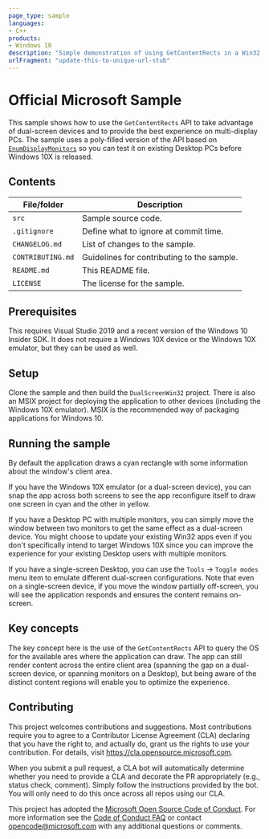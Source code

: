 ```yaml
---
page_type: sample
languages:
- C++
products:
- Windows 10
description: "Simple demonstration of using GetContentRects in a Win32 application."
urlFragment: "update-this-to-unique-url-stub"
---
```


# Official Microsoft Sample

<!-- 
Guidelines on README format: https://review.docs.microsoft.com/help/onboard/admin/samples/concepts/readme-template?branch=master

Guidance on onboarding samples to docs.microsoft.com/samples: https://review.docs.microsoft.com/help/onboard/admin/samples/process/onboarding?branch=master

Taxonomies for products and languages: https://review.docs.microsoft.com/new-hope/information-architecture/metadata/taxonomies?branch=master
-->

This sample shows how to use the `GetContentRects` API to take advantage of dual-screen devices and to provide
the best experience on multi-display PCs. The sample uses a poly-filled version of the API based on [`EnumDisplayMonitors`](https://docs.microsoft.com/en-us/windows/win32/api/winuser/nf-winuser-enumdisplaymonitors) so you can test it on existing Desktop PCs before
Windows 10X is released.

## Contents


| File/folder       | Description                                |
|-------------------|--------------------------------------------|
| `src`             | Sample source code.                        |
| `.gitignore`      | Define what to ignore at commit time.      |
| `CHANGELOG.md`    | List of changes to the sample.             |
| `CONTRIBUTING.md` | Guidelines for contributing to the sample. |
| `README.md`       | This README file.                          |
| `LICENSE`         | The license for the sample.                |

## Prerequisites

This requires Visual Studio 2019 and a recent version of the Windows 10 Insider SDK. It does not require a 
Windows 10X device or the Windows 10X emulator, but they can be used as well.

## Setup

Clone the sample and then build the `DualScreenWin32` project. There is also an MSIX project for deploying the application to other devices (including the Windows 10X emulator). MSIX is the recommended way of packaging applications for Windows 10.

## Running the sample

By default the application draws a cyan rectangle with some information about the window's client area. 

If you have the Windows 10X
emulator (or a dual-screen device), you can snap the app across both screens to see the app reconfigure itself 
to draw one screen in cyan and the other in yellow. 

If you have a Desktop PC with multiple monitors, you can simply move the window between two monitors
to get the same effect as a dual-screen device. You might choose to update your existing Win32 apps even
if you don't specifically intend to target Windows 10X since you can improve the experience for your
existing Desktop users with multiple monitors.

If you have a single-screen Desktop, you can use the `Tools` -> `Toggle modes` menu item to emulate
different dual-screen configurations. Note that even on a single-screen device, if you move the window
partially off-screen, you will see the application responds and ensures the content remains on-screen.

## Key concepts

The key concept here is the use of the `GetContentRects` API to query the OS for the available ares where the application can draw. The app can still render content across the entire client area (spanning the gap on a 
dual-screen device, or spanning monitors on a Desktop), but being aware of the distinct content regions will enable you to optimize the experience.

## Contributing

This project welcomes contributions and suggestions.  Most contributions require you to agree to a
Contributor License Agreement (CLA) declaring that you have the right to, and actually do, grant us
the rights to use your contribution. For details, visit https://cla.opensource.microsoft.com.

When you submit a pull request, a CLA bot will automatically determine whether you need to provide
a CLA and decorate the PR appropriately (e.g., status check, comment). Simply follow the instructions
provided by the bot. You will only need to do this once across all repos using our CLA.

This project has adopted the [Microsoft Open Source Code of Conduct](https://opensource.microsoft.com/codeofconduct/).
For more information see the [Code of Conduct FAQ](https://opensource.microsoft.com/codeofconduct/faq/) or
contact [opencode@microsoft.com](mailto:opencode@microsoft.com) with any additional questions or comments.
